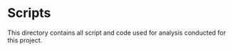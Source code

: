 # Scripts

This directory contains all script and code used for analysis conducted for this project.
